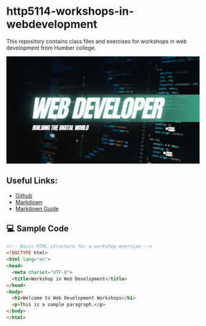 # http5114-workshops-in-webdevelopment

This repository contains class files and exercises for workshops in web development from Humber college. 

![web developer](image/photo.png)

## Useful Links:

- [Github](https://github.com/)
- [Markdown](https://daringfireball.net/projects/markdown/)
- [Markdown Guide](https://www.markdownguide.org/)

## 💻 Sample Code

```html
<!-- Basic HTML structure for a workshop exercise -->
<!DOCTYPE html>
<html lang="en">
<head>
  <meta charset="UTF-8">
  <title>Workshop in Web Development</title>
</head>
<body>
  <h1>Welcome to Web Development Workshops</h1>
  <p>This is a sample paragraph.</p>
</body>
</html>
